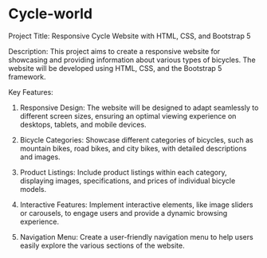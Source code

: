 # Cycle-world
Project Title: Responsive Cycle Website with HTML, CSS, and Bootstrap 5

Description:
This project aims to create a responsive website for showcasing and providing information about various types of bicycles. The website will be developed using HTML, CSS, and the Bootstrap 5 framework.

Key Features:
1. Responsive Design: The website will be designed to adapt seamlessly to different screen sizes, ensuring an optimal viewing experience on desktops, tablets, and mobile devices.

2. Bicycle Categories: Showcase different categories of bicycles, such as mountain bikes, road bikes, and city bikes, with detailed descriptions and images.

3. Product Listings: Include product listings within each category, displaying images, specifications, and prices of individual bicycle models.

4. Interactive Features: Implement interactive elements, like image sliders or carousels, to engage users and provide a dynamic browsing experience.

5. Navigation Menu: Create a user-friendly navigation menu to help users easily explore the various sections of the website.
